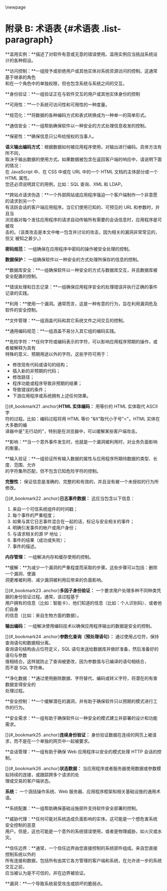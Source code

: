 \newpage
# 附录 B: 术语表 {#术语表 .list-paragraph}

**滥用实例：**描述了对软件有意或无意的错误使用。滥用实例应当挑战系统设计的各种假设。

**访问控制：**一组授予或拒绝用户或其他实体对系统资源访问的控制。这通常基于继承的角色  
和在一个角色中的单独权限，但也包含系统与系统之间的交互。

**身份验证：**一组验证正在与软件交互的用户或其他实体身份的控制

**可用性：**一个系统可访问性和可用性的一种度量。

**规范化：**将数据的各种编码方式和表式转换成为一种单一的简单形式。

**通信安全：**一组帮助确保软件以一种安全的方式处理信息收发的控制。

**保密性：**确保信息只公布给授权的当事人。

**语义输出编码方式**：根据数据如何被应用程序使用，对输出进行编码。具体方法有所不同，  
取决于输出数据的使用方式。如果数据被包含在返回客户端的响应中，请说明下面的情况：  
在 JavaScript 中、在 CSS 中或在 URL 中的一个 HTML 文档的主体部分或一个 HTML 属性。  
您还必须说明其它的用例，比如：SQL 查询、XML 和 LDAP。

**跨站点请求伪造：**一个外部网站或应用程序强迫一个客户端制作一个非意愿的请求到另一个  
有活跃会话的客户端应用程序。当它们使用已知的、可预见的 URL 和参数时，并且当  
浏览器对每个发往应用程序的请求自动传输所有需要的会话信息时，应用程序是可被攻  
击的。（该类攻击是本文中唯一包含并讨论的攻击，因为相关的漏洞非常常见的，但又
被知之甚少。）

**密码规范：** 一组确保在应用程序中密码的操作被安全处理的控制。

**数据保护：** 一组确保软件以一种安全的方式处理所保存的信息的控制。

**数据库安全：**一组确保软件以一种安全的方式与数据库交互，并且数据库被安全配置的控制。

**错误处理和日志记录：**一组确保应用程序安全的处理错误并执行正确的事件记录的实践。

**利用：**使用一个漏洞。通常而言，这是一种有意的行为，旨在利用漏洞危及软件的安全控制。

**文件管理：**一组涵盖代码和其它系统文件之间交互的控制。

**通用编码规范：**一组涵盖不易分入其它组的编码实践。

**危险字符：**任何字符或编码表示的字符，可以影响应用程序预期的操作，或者被解释为具有  
特殊的意义、预期用途以外的字符。这些字符可用于：

-   修改现有代码或语句的结构；
-   插入新的非预期的代码；
-   修改路径；
-   程序功能或程序导致非预期的结果；
-   导致错误的条件；
-   下游应用程序或系统拥有上述任何效果。

[]{#_bookmark21 .anchor}**HTML 实体编码：** 用等价的 HTML 实体取代 ASCII 字  
符的过程。比如：编码过程将用 HTML 等价 "&lt"取代小于号"\<"。HTML 实体在大多数的编  
译器中是"无行动的"，特别是在浏览器中，可以缓解某些客户端攻击。

**影响：**当一个意外事件发生时，也就是一个漏洞被利用时，对业务负面影响的衡量。

**输入验证：**一组验证所有输入数据的属性与应用程序所期待数据的类型、长度、范围、允许  
的字符集所匹配，但不包含已知危险字符的控制。

**完整性：** 保证信息是准确的、完整的和有效的，并且没有被一个未授权的行为所修改。

[]{#_bookmark22 .anchor}**日志事件数据：** 这应当包含以下信息：

1.  来自一个可信系统组件的时间戳；
2.  每个事件的严重程度；
3.  如果与其它日志事件混合在一起的话，标记与安全相关的事件；
4.  明确引发事件的帐户或用户身份；
5.  与请求相关的源 IP 地址；
6.  事件的结果（成功或失败）；
7.  事件的描述。

**内存管理：** 一组解决内存和缓存使用的控制。

**缓解：**为减少一个漏洞的严重程度而采取的步骤。这些步骤可以包括：删除一个漏洞、使漏  
洞更难被利用、减少漏洞被利用后带来的负面影响。

[]{#_bookmark23 .anchor}**多因子身份验证：**
一个要求用户处理多种不同种类凭据的身份验证过程。通常，该过程基于  
用户拥有的信息（比如：智能卡）、他们知道的信息（比如：个人识别码）、或者他们自身  
的信息（比如：来自生物方面的数据）。

**输出编码：**
一组解决使用编码技术以确保应用程序输出的数据是安全的控制。

[]{#_bookmark24 .anchor}**参数化查询（预处理语句）：**
通过使用占位符，保持查询语句和数据相分离。  
查询语句结构由占位符定义，SQL 语句发送给数据库并做好准备，然后准备好的语句与参数  
值相结合。这样就防止了查询被更改，因为参数值与已编译的语句相结合，  
而不是 SQL 字符串。

**净化数据：**通过使用删除数据、字符替代、编码或转义字符，将潜在的有害数据变得安全的  
处理过程。

**安全控制：**一个缓解潜在的漏洞，并有助于确保软件只以预期的模式进行工作的行为。

**安全需求：**一组有助于确保软件以一种安全的模式建立并部署的设计和功能需求。

[]{#_bookmark25 .anchor}**连续身份验证：**
身份验证数据在连续的网页上被请求，而不是在一个单独的网页中一起被要求。

**会话管理：**一组有助于确保 Web 应用程序以安全的模式处理 HTTP 会话的控制。

[]{#_bookmark26 .anchor}**状态数据：**
当应用程序或者服务器使用数据或参数模拟持续的连接，或跟踪跨多个请求的处  
理或交易的客户端状态。

**系统：** 一个涵括操作系统、Web
服务器、应用程序框架和相关基础设施的通用术语。

**系统配置：**一组帮助确保基础设施部件支持软件安全部署的控制。

**威胁代理：**任何可能对系统造成负面影响的实体。这可能是一个想危害系统安全控制的恶意  
用户。但是，这也可能是一个意外的系统错误使用，或者是物理威胁，如火灾或水灾。

**信任边界：**通常，一个信任边界由您直接控制的系统部件组成。来自您直接控制系统以外的  
所有连接和数据，包括所有由其它各方管理的客户端和系统，在允许进一步的系统交互之前，  
应当被认为是不可信的，并在边界被验证。

**漏洞：**一个导致系统易受攻击或损坏的脆弱点。
